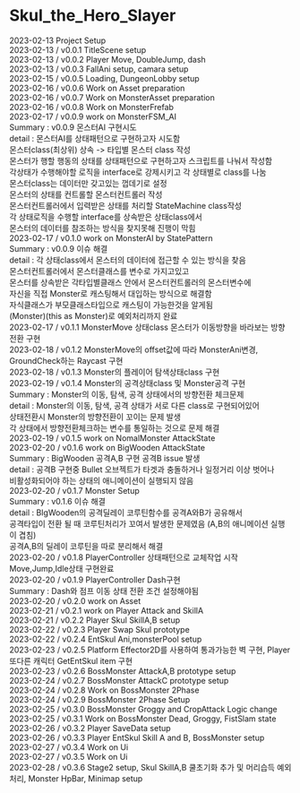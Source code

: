 # Skul_the_Hero_Slayer
2023-02-13 Project Setup<br/>
2023-02-13 / v0.0.1 TitleScene setup<br/>
2023-02-13 / v0.0.2 Player Move, DoubleJump, dash<br/>
2023-02-13 / v0.0.3 FallAni setup, camara setup<br/>
2023-02-15 / v0.0.5 Loading, DungeonLobby setup<br/>
2023-02-16 / v0.0.6 Work on Asset preparation<br/>
2023-02-16 / v0.0.7 Work on MonsterAsset preparation<br/>
2023-02-16 / v0.0.8 Work on MonsterFrefab<br/>
2023-02-17 / v0.0.9 work on MonsterFSM_AI<br/>
            Summary :   v0.0.9 몬스터AI 구현시도<br/>
            detail  :   몬스터AI를 상태패턴으로 구현하고자 시도함<br/>
                        몬스터class(최상위) 상속 -> 타입별 몬스터 class 작성<br/>
                        몬스터가 행할 행동의 상태를 상태패턴으로 구현하고자 스크립트를 나눠서 작성함<br/>
                        각상태가 수행해야할 로직을 interface로 강제시키고 각 상태별로 class를 나눔<br/>
                        몬스터class는 데이터만 갖고있는 껍데기로 설정<br/>
                        몬스터의 상태를 컨트롤할 몬스터컨트롤러 작성<br/>
                        몬스터컨트롤러에서 입력받은 상태를 처리할 StateMachine class작성<br/>
                        각 상태로직을 수행할 interface를 상속받은 상태class에서<br/>
                        몬스터의 데이터를 참조하는 방식을 찾지못해 진행이 막힘<br/>
2023-02-17 / v0.1.0 work on MonsterAI by StatePattern<br/>
            Summary :   v0.0.9 이슈 해결<br/>
            detail  :   각 상태class에서 몬스터의 데이터에 접근할 수 있는 방식을 찾음<br/>
                        몬스터컨트롤러에서 몬스터클래스를 변수로 가지고있고<br/>
                        몬스터를 상속받은 각타입별클래스 안에서 몬스터컨트롤러의 몬스터변수에<br/>
                        자신을 직접 Monster로 캐스팅해서 대입하는 방식으로 해결함<br/>
                        자식클래스가 부모클래스타입으로 캐스팅이 가능한것을 알게됨<br/>
                        (Monster)(this as Monster)로 예외처리까지 완료<br/>
2023-02-17 / v0.1.1 MonsterMove 상태class 몬스터가 이동방향을 바라보는 방향전환 구현<br/>
2023-02-18 / v0.1.2 MonsterMove의 offset값에 따라 MonsterAni변경, GroundCheck하는 Raycast 구현<br/>
2023-02-18 / v0.1.3 Monster의 플레이어 탐색상태class 구현<br/>
2023-02-19 / v0.1.4 Monster의 공격상태class 및 Monster공격 구현<br/>
            Summary :   Monster의 이동, 탐색, 공격 상태에서의 방향전환 체크문제<br/>
            detail  :   Monster의 이동, 탐색, 공격 상태가 서로 다른 class로 구현되어있어<br/>
                        상태전환시 Monster의 방향전환이 꼬이는 문제 발생<br/>
                        각 상태에서 방향전환체크하는 변수를 통일하는 것으로 문제 해결<br/>
2023-02-19 / v0.1.5 work on NomalMonster AttackState<br/>
2023-02-20 / v0.1.6 work on BigWooden AttackState<br/>
            Summary :  BigWooden 공격A,B 구현 공격B issue 발생<br/>
            detail  :  공격B 구현중 Bullet 오브젝트가 타겟과 충돌하거나 일정거리 이상 벗어나<br>
                        비활성화되어야 하는 상태의 애니메이션이 실행되지 않음<br/>
2023-02-20 / v0.1.7 Monster Setup<br/>
            Summary :   v0.1.6 이슈 해결<br/>
            detail  :   BIgWooden의 공격딜레이 코루틴함수를 공격A와B가 공유해서<br/>
                        공격타입이 전환 될 때 코루틴처리가 꼬여서 발생한 문제였음 (A,B의 애니메이션 실행이 겹침)<br/>
                        공격A,B의 딜레이 코루틴을 따로 분리해서 해결<br/>
2023-02-20 / v0.1.8 PlayerController 상태패턴으로 교체작업 시작<br/>
                    Move,Jump,Idle상태 구현완료<br/>
2023-02-20 / v0.1.9 PlayerController Dash구현<br/>
            Summary :   Dash와 점프 이동 상태 전환 조건 설정해야됨<br/>
2023-02-20 / v0.2.0 work on Asset<br/>
2023-02-21 / v0.2.1 work on Player Attack and SkillA<br/>
2023-02-21 / v0.2.2 Player Skul SkillA,B setup<br/>
2023-02-22 / v0.2.3 Player Swap Skul prototype<br/>
2023-02-22 / v0.2.4 EntSkul Ani,monsterPool setup<br/>
2023-02-23 / v0.2.5 Platform Effector2D를 사용하여 통과가능한 벽 구현, Player 또다른 캐릭터 GetEntSkul item 구현<br/>
2023-02-23 / v0.2.6 BossMonster AttackA,B prototype setup<br/>
2023-02-24 / v0.2.7 BossMonster AttackC prototype setup<br/>
2023-02-24 / v0.2.8 Work on BossMonster 2Phase<br/>
2023-02-24 / v0.2.9 BossMonster 2Phase Setup<br/>
2023-02-25 / v0.3.0 BossMonster Groggy and CropAttack Logic change<br/>
2023-02-25 / v0.3.1 Work on BossMonster Dead, Groggy, FistSlam state<br/>
2023-02-26 / v0.3.2 Player SaveData setup<br/>
2023-02-26 / v0.3.3 Player EntSkul Skill A and B, BossMonster setup<br/>
2023-02-27 / v0.3.4 Work on Ui<br/>
2023-02-27 / v0.3.5 Work on Ui<br/>
2023-02-28 / v0.3.6 Stage2 setup, Skul SkillA,B 쿨초기화 추가 및 머리습득 예외처리, Monster HpBar, Minimap setup<br/>